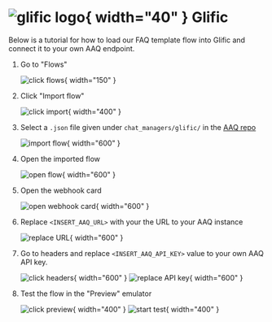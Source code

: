 # ![glific logo](./glific_logo.png){ width="40" } Glific

Below is a tutorial for how to load our FAQ template flow into Glific and connect it to your own AAQ endpoint.

1. Go to "Flows"

    ![click flows](./tutorial/1_click_flows.png){ width="150" }

2. Click "Import flow"

    ![click import](./tutorial/2_click_import.png){ width="400" }

3. Select a `.json` file given under `chat_managers/glific/` in the [AAQ repo](https://github.com/IDinsight/aaq-core/tree/main/chat_managers/glific)

    ![import flow](./tutorial/3_load_flow.png){ width="600" }

4. Open the imported flow

    ![open flow](./tutorial/4_open_flow.png){ width="600" }

5. Open the webhook card

    ![open webhook card](./tutorial/5_click_webhook.png){ width="600" }

6. Replace `<INSERT_AAQ_URL>` with your the URL to your AAQ instance

    ![replace URL](./tutorial/6_change_URL.png){ width="600" }

7. Go to headers and replace `<INSERT_AAQ_API_KEY>` value to your own AAQ API key.

    ![click headers](./tutorial/7_click_headers.png){ width="600" }
    ![replace API key](./tutorial/8_change_api_key.png){ width="600" }

8. Test the flow in the "Preview" emulator

    ![click preview](./tutorial/9_preview.png){ width="400" }
    ![start test](./tutorial/10_try.png){ width="400" }
